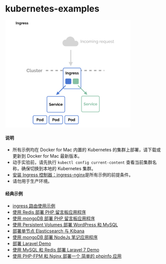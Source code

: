 # kubernetes-examples

<img src='./ingress.png' width='400'>

#### 说明

* 所有示例均在 Docker for Mac 内置的 Kubernetes 的集群上部署，请下载或更新到 Docker for Mac 最新版本。
* 动手实验前，请先执行 `kubectl config current-content` 查看当前集群名称，确保切换到本地的 Kubernetes 集群。
* [安装 Ingress 控制器：ingress-nginx](./ingress-nginx)是所有示例的前提条件。 
* 请勿用于生产环境。

#### 经典示例

* [ingress 路由使用示例](deploying-simple-apple-and-banana-ingress)
* [使用 Redis 部署 PHP 留言板应用程序](deploying-php-guestbook-application-with-redis)
* [使用 mongoDB 部署 PHP 留言板应用程序](deploying-php-guestbook-application-with-mongodb)
* [使用 Persistent Volumes 部署 WordPress 和 MySQL](deploying-wordpress-and-mysql-with-persistent-volumes)
* [部署单节点 Elasticsearch 与 Kibana](deploying-simple-elasticsearch-and-kibana)
* [使用 mongoDB 部署 NodeJs 笔记应用程序](deploying-nodejs-note-application-with-mongodb)
* [部署 Laravel Demo](deploying-laravel-application)
* [使用 MySQL 和 Redis 部署 Laravel 7 Demo](deploying-laravel-7-with-mysql-and-redis)
* [使用 PHP-FPM 和 Nginx 部署一个 简单的 phpinfo 应用](deploying-simple-php-app-with-fpm-and-nginx)